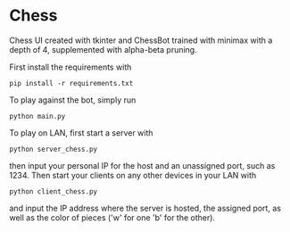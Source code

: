 # Chess
Chess UI created with tkinter and ChessBot trained with minimax with a depth of 4, supplemented with alpha-beta pruning.

First install the requirements with
```
pip install -r requirements.txt
```

To play against the bot, simply run
```
python main.py
```

To play on LAN,
first start a server with
```
python server_chess.py
```
then input your personal IP for the host and an unassigned port, such as 1234.
Then start your clients on any other devices in your LAN with
```
python client_chess.py
```
and input the IP address where the server is hosted, the assigned port, as well as the color of pieces ('w' for one 'b' for the other).
